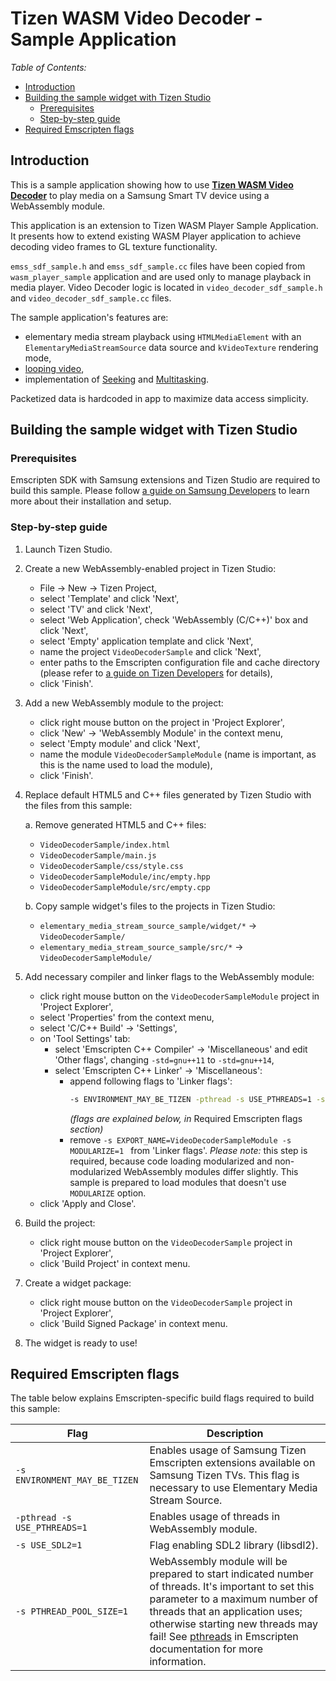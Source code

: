 # Tizen WASM Video Decoder - Sample Application

*Table of Contents:*
* [Introduction](#introduction)
* [Building the sample widget with Tizen Studio](#building-the-sample-widget-with-tizen-studio)
  * [Prerequisites](#prerequisites)
  * [Step-by-step guide](#step-by-step-guide)
* [Required Emscripten flags](#required-emscripten-flags)

## Introduction

This is a sample application showing how to use **[Tizen WASM Video Decoder](https://developer.samsung.com/smarttv/develop/extension-libraries/webassembly/tizen-wasm-player/video-decoder-usage-guide.html)**
to play media on a Samsung Smart TV device using a WebAssembly module.

This application is an extension to Tizen WASM Player Sample Application. It presents how to extend existing WASM Player application to achieve decoding video frames to GL texture functionality.

`emss_sdf_sample.h` and `emss_sdf_sample.cc` files have been copied from `wasm_player_sample` application and are used only to manage playback in media player.
Video Decoder logic is located in `video_decoder_sdf_sample.h` and `video_decoder_sdf_sample.cc` files.

The sample application's features are:
* elementary media stream playback using `HTMLMediaElement` with an
  `ElementaryMediaStreamSource` data source and `kVideoTexture` rendering mode,
* [looping video](https://developer.samsung.com/smarttv/develop/extension-libraries/webassembly/tizen-wasm-player/wasm-player-usage-guide.html#loop),
* implementation of [Seeking](https://developer.samsung.com/smarttv/develop/extension-libraries/webassembly/tizen-wasm-player/wasm-player-usage-guide.html#seek) and [Multitasking](https://developer.samsung.com/SmartTV/develop/guides/fundamentals/multitasking.html).

Packetized data is hardcoded in app to maximize data access simplicity.

## Building the sample widget with Tizen Studio

### Prerequisites

Emscripten SDK with Samsung extensions and Tizen Studio are required to build
this sample. Please follow [a guide on Samsung Developers](https://developer.samsung.com/smarttv/develop/extension-libraries/webassembly/getting-started/downloading-and-installing.html)
to learn more about their installation and setup.

### Step-by-step guide

1. Launch Tizen Studio.

2. Create a new WebAssembly-enabled project in Tizen Studio:
   * File -> New -> Tizen Project,
   * select 'Template' and click 'Next',
   * select 'TV' and click 'Next',
   * select 'Web Application', check 'WebAssembly (C/C++)' box and click 'Next',
   * select 'Empty' application template and click 'Next',
   * name the project `VideoDecoderSample` and click 'Next',
   * enter paths to the Emscripten configuration file and cache directory
     (please refer to [a guide on Tizen Developers](https://developer.samsung.com/smarttv/develop/extension-libraries/webassembly/getting-started/creating-hello-webassembly-tv-application.html)
     for details),
   * click 'Finish'.

3. Add a new WebAssembly module to the project:
   * click right mouse button on the project in 'Project Explorer',
   * click 'New' -> 'WebAssembly Module' in the context menu,
   * select 'Empty module' and click 'Next',
   * name the module `VideoDecoderSampleModule` (name is important, as this is the name
     used to load the module),
   * click 'Finish'.

4. Replace default HTML5 and C++ files generated by Tizen Studio with the files
   from this sample:

   a. Remove generated HTML5 and C++ files:
      * `VideoDecoderSample/index.html`
      * `VideoDecoderSample/main.js`
      * `VideoDecoderSample/css/style.css`
      * `VideoDecoderSampleModule/inc/empty.hpp`
      * `VideoDecoderSampleModule/src/empty.cpp`

   b. Copy sample widget's files to the projects in Tizen Studio:
      * `elementary_media_stream_source_sample/widget/*` -> `VideoDecoderSample/`
      * `elementary_media_stream_source_sample/src/*` -> `VideoDecoderSampleModule/`

5. Add necessary compiler and linker flags to the WebAssembly module:
   * click right mouse button on the `VideoDecoderSampleModule` project in 'Project
     Explorer',
   * select 'Properties' from the context menu,
   * select 'C/C++ Build' -> 'Settings',
   * on 'Tool Settings' tab:
      * select 'Emscripten C++ Compiler' -> 'Miscellaneous' and edit 'Other
        flags', changing `-std=gnu++11` to `-std=gnu++14`,
      * select 'Emscripten C++ Linker' -> 'Miscellaneous':
         * append following flags to 'Linker flags':
            ```bash
            -s ENVIRONMENT_MAY_BE_TIZEN -pthread -s USE_PTHREADS=1 -s PTHREAD_POOL_SIZE=1 -s USE_SDL2=1
            ```
            *(flags are explained below, in* Required Emscripten flags *section)*
         * remove `-s EXPORT_NAME=VideoDecoderSampleModule -s MODULARIZE=1 ` from
            'Linker flags'.
            *Please note:* this step is required, because code loading
            modularized and non-modularized WebAssembly modules differ slightly.
            This sample is prepared to load modules that doesn't use
            `MODULARIZE` option.
   * click 'Apply and Close'.

6. Build the project:
   * click right mouse button on the `VideoDecoderSample` project in 'Project Explorer',
   * click 'Build Project' in context menu.

7. Create a widget package:
   * click right mouse button on the `VideoDecoderSample` project in 'Project Explorer',
   * click 'Build Signed Package' in context menu.

8. The widget is ready to use!

## Required Emscripten flags

The table below explains Emscripten-specific build flags required to build this
sample:

| Flag | Description |
|------|-------------|
| `-s ENVIRONMENT_MAY_BE_TIZEN` | Enables usage of Samsung Tizen Emscripten extensions available on Samsung Tizen TVs. This flag is necessary to use Elementary Media Stream Source. |
| `-pthread -s USE_PTHREADS=1` | Enables usage of threads in WebAssembly module.  |
| `-s USE_SDL2=1` | Flag enabling SDL2 library (libsdl2). |
| `-s PTHREAD_POOL_SIZE=1` | WebAssembly module will be prepared to start indicated number of threads. It's important to set this parameter to a maximum number of threads that an application uses; otherwise starting new threads may fail! See [pthreads](https://emscripten.org/docs/porting/pthreads.html) in Emscripten documentation for more information. |

